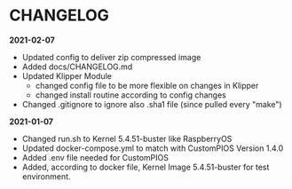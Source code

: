 # CHANGELOG

**2021-02-07**

-   Updated config to deliver zip compressed image
-   Added docs/CHANGELOG.md
-   Updated Klipper Module
    -   changed config file to be more flexible on changes in Klipper
    -   changed install routine according to config changes
-   Changed .gitignore to ignore also .sha1 file (since pulled every "make")

**2021-01-07**

-   Changed run.sh to Kernel 5.4.51-buster like RaspberryOS
-   Updated docker-compose.yml to match with CustomPIOS Version 1.4.0
-   Added .env file needed for CustomPIOS
-   Added, according to docker file, Kernel Image 5.4.51-buster for test environment.
